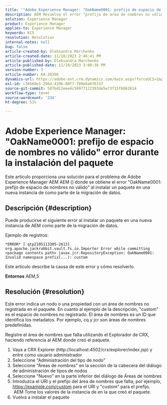 ```yaml
---
title: '"Adobe Experience Manager: "OakName0001: prefijo de espacio de nombres no válido" error durante la instalación del paquete"'
description: AEM Resuelva el error "prefijo de área de nombres no válido" para la
solution: Experience Manager
product: Experience Manager
applies-to: Experience Manager
keywords: KCS
resolution: Resolution
internal-notes: null
bug: false
article-created-by: Oleksandra Marchenko
article-created-date: 11/10/2023 2:46:41 PM
article-published-by: Oleksandra Marchenko
article-published-date: 11/10/2023 3:00:38 PM
version-number: 3
article-number: KA-20396
dynamics-url: https://adobe-ent.crm.dynamics.com/main.aspx?forceUCI=1&pagetype=entityrecord&etn=knowledgearticle&id=76fa5df0-d77f-ee11-8179-6045bd006149
exl-id: c38568e1-2964-4196-80f7-709e6a6f6737
source-git-commit: 587bd12eee4c59977122393de5e73f15f6062614
workflow-type: tm+mt
source-wordcount: '234'
ht-degree: 51%

---
```


# Adobe Experience Manager: &quot;OakName0001: prefijo de espacio de nombres no válido&quot; error durante la instalación del paquete


Este artículo proporciona una solución para el problema de Adobe Experience Manager AEM AEM () donde se obtiene el error &quot;OakName0001: prefijo de espacio de nombres no válido&quot; al instalar un paquete en una nueva instancia de como parte de la migración de datos.

## Descripción {#description}


Puede producirse el siguiente error al instalar un paquete en una nueva instancia de AEM como parte de la migración de datos.

Ejemplo de registros:


```
*ERROR* [ qtp2105113305-2613]  org.apache.jackrabbit.vault.fs.io.Importer Error while committing <package contents path> javax.jcr.RepositoryException: OakName0001: Invalid namespace prefix(...): custom
```




Este artículo describe la causa de este error y cómo resolverlo.

<b>Entornos</b>
AEM,5


## Resolución {#resolution}


Este error indica un nodo o una propiedad con un área de nombres no registrada en el paquete.
En cuanto al ejemplo de la descripción, &quot;custom&quot; es el espacio de nombres no registrado.
El área de nombres es un ID que identifica los metadatos. Por ejemplo, cq y jcr son áreas de nombres predefinidas.

Registre el área de nombres que falta utilizando el Explorador de CRX, haciendo referencia al AEM donde creó el paquete.

1. Vaya a CRX Explorer (http://localhost:4502/crx/explorer/index.jsp) y entre como usuario administrador
2. Seleccione &quot;Administración del tipo de nodo&quot;
3. Seleccione &quot;Áreas de nombres&quot; en la sección de la cabecera del diálogo de administración de tipos de nodos
4. Seleccione &quot;Nuevo&quot; en la parte inferior del diálogo de Áreas de nombres
5. Introduzca el URI y el prefijo del área de nombres que falta, por ejemplo, https://example.com/custom para el URI y &quot;custom&quot; para el prefijo.
     AEM Tome los valores de la instancia de en la que creó el paquete.
6. Vuelva a instalar el paquete
